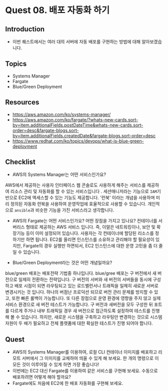 # Quest 08. 배포 자동화 하기

## Introduction
* 이번 퀘스트에서는 여러 대의 서버에 자동 배포를 구현하는 방법에 대해 알아보겠습니다.

## Topics
* Systems Manager
* Fargate
* Blue/Green Deployment

## Resources
* https://aws.amazon.com/ko/systems-manager/
* https://aws.amazon.com/ko/fargate/?whats-new-cards.sort-by=item.additionalFields.postDateTime&whats-new-cards.sort-order=desc&fargate-blogs.sort-by=item.additionalFields.createdDate&fargate-blogs.sort-order=desc
* https://www.redhat.com/ko/topics/devops/what-is-blue-green-deployment

## Checklist
* AWS의 Systems Manager는 어떤 서비스인가요?

AWS에서 제공하는 사용자 인터페이스 웹 콘솔로도 사용하게 해주는 서비스를 제공하여 리소스 관리 및 자동화를 할 수 있는 서비스입니다 .  세션매니저라는 기능으로 `IAM`기반으로 EC2에 엑세스할 수 있는 기능도 제공합니다.  '런북' 이라는 개념을 사용하며 미리 정의된 자동화 런북을 사용하여 운영작업에 효율적으로 사용할 수 있습니다. 개인적으로 `ansible`과 비슷한 기능을 가진 서비스라고 생각합니다. 

* AWS의 Fargate는 어떤 서비스인가요? 어떤 장점을 가지고 있나요?
컨테이너를 서버리스 형태로 제공하는 AWS 서비스 입니다. 즉, 이말은 네트워킹이나, 보안 및 확장기능 등이 이미 설정되어 있습니다. 사용자는 각 컨테이너에 할당된 리소스를 정하기만 하면 됩니다. EC2를 올리면 인스턴스를 소유하고 관리해야 할 필요성이 있지만, Fargate의 경우 실행만 하면되서, EC2 인스턴스에 대한 운영 고민을 좀 더 줄일 수 있습니다.

* Blue/Green Deployment라는 것은 어떤 개념일까요?

blue/green 배포는 배포전략 기법중 하나입니다.  blue/gree 배포는 구 버전에서 새 버전으로 일제히 전환하는 전략입니다. 구 버전의 서버와 새 버전의 서버들을 동시에 구성하고 배포 시점이 되면 라우팅되고 있는 로드벨런서나 트래픽을 일제히 새로운 서버로 변경시키는 것 입니다. 하나의 버점난 프로덕션 되므로 버전 관리 문제를 방지할 수 있고, 또한 빠른 롤백이 가능합니다. 또 다른 장점으로 운영 환경에 영향을 주지 않고 실제 서비스 환경으로 새 버전 테스트가 가능합니다. 구 버전과 새버전을 모두 구성한 뒤 포트를 다르게 주거나 내부 트래픽일 경우 새 버전으로 접근하도록 설정하여 테스트를 진행해 볼 수 있습니다. 하지만, 새로운 시스템을 구축하고 라우팅만 변경하는 것으로 시스템 자원이 두 배가 필요하고 전체 플랫폼에 대한 확실한 테스트가 진행 되어야 합니다. 

## Quest
* AWS의 Systems Manager를 이용하여, 로컬 CLI 컨테이너 이미지를 배포하고 리모트 서버에서 그 이미지를 교체하여 띄울 수 있게 해 보세요. 한 개의 명령으로 이 모든 것이 이루어질 수 있게 하면 가장 좋습니다!
* 이번에는 EC2 대신 Fargate를 이용하여 같은 서비스를 구현해 보세요. 수동으로 배포하려면 어떻게 해야 할까요?
* Fargate에도 처음에 EC2에 한 배포 자동화를 구현해 보세요.


